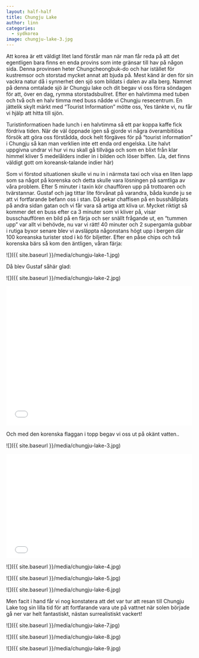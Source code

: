 ```yaml
---
layout: half-half
title: Chungju Lake
author: linn
categories:
  - sydkorea
image: chungju-lake-3.jpg
---
```


Att korea är ett väldigt litet land förstår man när man får reda på att det egentligen bara finns en enda provins som inte gränsar till hav på någon sida. Denna provinsen heter Chungcheongbuk-do och har istället för kustremsor och storstad mycket annat att bjuda på. Mest känd är den för sin vackra natur då i synnerhet den sjö som bildats i dalen av alla berg. Namnet på denna omtalade sjö är Chungju lake och dit begav vi oss förra söndagen för att, över en dag, rymma storstadsbullret. Efter en halvtimma med tuben och två och en halv timma med buss nådde vi Chungju resecentrum. En jättelik skylt märkt med “Tourist Information” mötte oss, Yes tänkte vi, nu får vi hjälp att hitta till sjön.

Turistinformatioen hade lunch i en halvtimma så ett par koppa kaffe fick fördriva tiden. När de väl öppnade igen så gjorde vi några överambitiösa försök att göra oss förstådda, dock helt förgäves för på “tourist information” i Chungju så kan man verklien inte ett enda ord engelska. Lite halvt uppgivna undrar vi hur vi nu skall gå tillväga och som en blixt från klar himmel kliver 5 medelålders indier in i bilden och löser biffen. (Ja, det finns väldigt gott om koreansk-talande indier här)

Som vi förstod situationen skulle vi nu in i närmsta taxi och visa en liten lapp som sa något på korenska och detta skulle vara lösningen på samtliga av våra problem. Efter 5 minuter i taxin kör chauffören upp på trottoaren och tvärstannar. Gustaf och jag tittar lite förvånat på varandra, båda kunde ju se att vi fortfarande befann oss i stan. Då pekar chaffisen på en busshållplats på andra sidan gatan och vi får vara så artiga att kliva ur. Mycket riktigt så kommer det en buss efter ca 3 minuter som vi kliver på, visar busschauffören en bild på en färja och ser snällt frågande ut, en “tummen upp” var allt vi behövde, nu var vi rätt! 40 minuter och 2 supergamla gubbar i rutiga byxor senare blev vi avsläppta någonstans högt upp i bergen där 100 koreanska turister stod i kö för biljetter. Efter en påse chips och två korenska bärs så kom den äntligen, våran färja:

![]({{ site.baseurl }}/media/chungju-lake-1.jpg)

Då blev Gustaf såhär glad:

![]({{ site.baseurl }}/media/chungju-lake-2.jpg)

<p><iframe src="//player.vimeo.com/video/30188941?title=0&amp;byline=0&amp;portrait=0&amp;color=000000" width="500" height="375" frameborder="0"> </iframe></p>

Och med den korenska flaggan i topp begav vi oss ut på okänt vatten..

![]({{ site.baseurl }}/media/chungju-lake-3.jpg)

<p><iframe src="//player.vimeo.com/video/30189213?title=0&amp;byline=0&amp;portrait=0&amp;color=000000" width="500" height="281" frameborder="0"> </iframe></p>

![]({{ site.baseurl }}/media/chungju-lake-4.jpg)

![]({{ site.baseurl }}/media/chungju-lake-5.jpg)

![]({{ site.baseurl }}/media/chungju-lake-6.jpg)

Men facit i hand får vi nog konstatera att det var tur att resan till Chungju Lake tog sin lilla tid för att fortfarande vara ute på vattnet när solen började gå ner var helt fantastiskt, nästan surrealistiskt vackert!

![]({{ site.baseurl }}/media/chungju-lake-7.jpg)

![]({{ site.baseurl }}/media/chungju-lake-8.jpg)

![]({{ site.baseurl }}/media/chungju-lake-9.jpg)